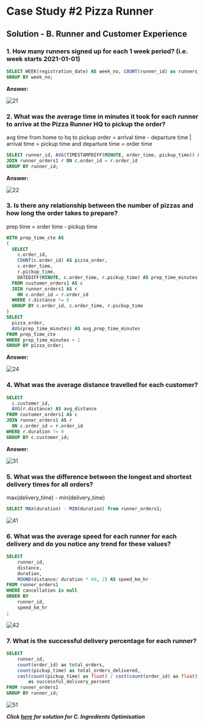 # Case Study #2 Pizza Runner

## Solution - B. Runner and Customer Experience

### 1. How many runners signed up for each 1 week period? (i.e. week starts 2021-01-01)

````sql
SELECT WEEK(registration_date) AS week_no, COUNT(runner_id) as runners_signed from runners
GROUP BY week_no;
````

**Answer:**

![21](https://user-images.githubusercontent.com/107829400/225392961-713f8ae4-517b-4f96-99c9-88cf32a4d004.png)


### 2. What was the average time in minutes it took for each runner to arrive at the Pizza Runner HQ to pickup the order?
avg time from home to hq to pickup order = arrival time - departure time  |   
arrival time = pickup time and departure time = order time

````sql
SELECT runner_id, AVG(TIMESTAMPDIFF(MINUTE, order_time, pickup_time)) AS AVGPICKUPTIME from customer_orders1 c 
JOIN runner_orders1 r ON c.order_id = r.order_id
GROUP BY runner_id;
````

**Answer:**

![22](https://user-images.githubusercontent.com/107829400/225394355-ea426b98-bc20-4ca3-9936-b05a12b8d783.png)

### 3. Is there any relationship between the number of pizzas and how long the order takes to prepare?
prep time = order time - pickup time

````sql
WITH prep_time_cte AS
(
  SELECT 
    c.order_id, 
    COUNT(c.order_id) AS pizza_order, 
    c.order_time, 
    r.pickup_time, 
    DATEDIFF(MINUTE, c.order_time, r.pickup_time) AS prep_time_minutes
  FROM customer_orders1 AS c
  JOIN runner_orders1 AS r
    ON c.order_id = r.order_id
  WHERE r.distance != 0
  GROUP BY c.order_id, c.order_time, r.pickup_time
)
SELECT 
  pizza_order, 
  AVG(prep_time_minutes) AS avg_prep_time_minutes
FROM prep_time_cte
WHERE prep_time_minutes > 1
GROUP BY pizza_order;
````

**Answer:**

![24](https://user-images.githubusercontent.com/107829400/225395834-ecd1de17-6ca6-43dd-a6dd-3cd59be35000.png)


### 4. What was the average distance travelled for each customer?

````sql
SELECT 
  c.customer_id, 
  AVG(r.distance) AS avg_distance
FROM customer_orders1 AS c
JOIN runner_orders1 AS r
  ON c.order_id = r.order_id
WHERE r.duration != 0
GROUP BY c.customer_id;
````

**Answer:**

![31](https://user-images.githubusercontent.com/107829400/225396849-f4589c79-3f7d-4096-a8c3-1500f9c56b99.png)


### 5. What was the difference between the longest and shortest delivery times for all orders?
max(delivery_time) - min(delivery_time)

````sql
SELECT MAX(duration) - MIN(duration) from runner_orders1;
````

![41](https://user-images.githubusercontent.com/107829400/225398089-a35236e8-0c8b-401a-85d9-e9cd0f987e91.png)

### 6. What was the average speed for each runner for each delivery and do you notice any trend for these values?

```sql
SELECT 
	runner_id,
	distance,
	duration,
	ROUND(distance/ duration * 60, 2) AS speed_km_hr
FROM runner_orders1
WHERE cancellation is null
ORDER BY 
	runner_id,
	speed_km_hr
;
```

![42](https://user-images.githubusercontent.com/107829400/225398749-5dcc2831-4fe0-4e83-ae87-5c9201b337be.png)


### 7. What is the successful delivery percentage for each runner?
```sql
SELECT 
	runner_id,	
	count(order_id) as total_orders,
	count(pickup_time) as total_orders_delivered,
	cast(count(pickup_time) as float) / cast(count(order_id) as float) * 100 
		as successful_delivery_percent
FROM runner_orders1
GROUP BY runner_id;
```

![51](https://user-images.githubusercontent.com/107829400/225399940-3b402c49-d2c8-4a39-947d-329eb4bc5eab.png)

***Click [here](https://github.com/lavishwadhwani/8-Week-SQL-Challenge/blob/ded677db9d6f9f89425704f6f3613e70d36bcfb4/Case%20Study%20%232%20-%20Pizza%20Runner/C.%20Ingredient%20Optimisation.md) for solution for C. Ingredients Optimisation***
